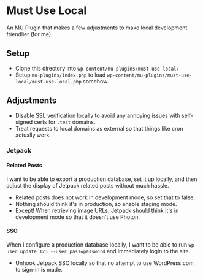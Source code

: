 # Must Use Local

An MU Plugin that makes a few adjustments to make local development friendlier (for me).

## Setup

* Clone this directory into `wp-content/mu-plugins/must-use-local/`
* Setup `mu-plugins/index.php` to load `wp-content/mu-plugins/must-use-local/must-use-local.php` somehow.

## Adjustments

* Disable SSL verification locally to avoid any annoying issues with self-signed certs for `.test` domains.
* Treat requests to local domains as external so that things like cron actually work.

### Jetpack

#### Related Posts

I want to be able to export a production database, set it up locally, and then adjust the display of Jetpack related posts without much hassle.

* Related posts does not work in development mode, so set that to false.
* Nothing should think it's in production, so enable staging mode.
* Except! When retrieving image URLs, Jetpack should think it's in development mode so that it doesn't use Photon.

#### SSO

When I configure a production database locally, I want to be able to run `wp user update 123 --user_pass=password` and immediately login to the site.

* Unhook Jetpack SSO locally so that no attempt to use WordPress.com to sign-in is made.
